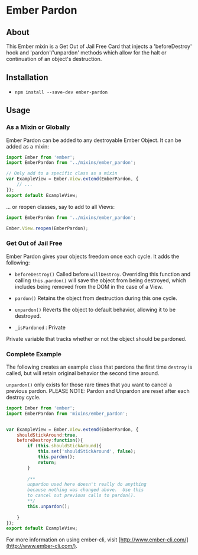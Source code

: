 Ember Pardon
===========

## About

This Ember mixin is a Get Out of Jail Free Card that injects a 'beforeDestroy' hook and 'pardon'/'unpardon' methods which allow for the halt or continuation of an object's destruction.

## Installation

* `npm install --save-dev ember-pardon`

## Usage

### As a Mixin or Globally
Ember Pardon can be added to any destroyable Ember Object.  It can be added as a mixin:

```js
import Ember from 'ember';
import EmberPardon from '../mixins/ember_pardon';

// Only add to a specific class as a mixin
var ExampleView = Ember.View.extend(EmberPardon, {
	// ...
});
export default ExampleView;
```

... or reopen classes, say to add to all Views:

```js
import EmberPardon from '../mixins/ember_pardon';

Ember.View.reopen(EmberPardon);
```

### Get Out of Jail Free

Ember Pardon gives your objects freedom once each cycle.  It adds the following:

* `beforeDestroy()`
Called before `willDestroy`.  Overriding this function and calling `this.pardon()` will save the object from being destroyed, which includes being removed from the DOM in the case of a View.

* `pardon()`
Retains the object from destruction during this one cycle.

* `unpardon()`
Reverts the object to default behavior, allowing it to be destroyed.

* `_isPardoned` : Private

Private variable that tracks whether or not the object should be pardoned.


### Complete Example

The following creates an example class that pardons the first time `destroy` is called, but will retain original behavior the second time around.

`unpardon()` only exists for those rare times that you want to cancel a previous pardon.  PLEASE NOTE: Pardon and Unpardon are reset after each destroy cycle.

```js
import Ember from 'ember';
import EmberPardon from 'mixins/ember_pardon';


var ExampleView = Ember.View.extend(EmberPardon, {
	shouldStickAround:true,
	beforeDestroy:function(){
		if (this.shouldStickAround){
			this.set('shouldStickAround', false);
			this.pardon();
			return;
		}
		
		/**
		unpardon used here doesn't really do anything
		because nothing was changed above.  Use this
		to cancel out previous calls to pardon().
		**/
		this.unpardon();
		
	}
});
export default ExampleView;
```

For more information on using ember-cli, visit [http://www.ember-cli.com/](http://www.ember-cli.com/).
